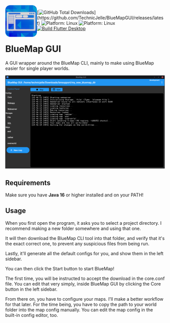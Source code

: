 <img align="left" width="100px" src="assets/icon_1024.png">

[![GitHub Total Downloads](https://img.shields.io/github/downloads/TechnicJelle/BlueMapGUI/total?label=Downloads&color=success")](https://github.com/TechnicJelle/BlueMapGUI/releases/latest)
![Platform: Linux](https://img.shields.io/badge/Platform-Linux-FCC624?logo=linux&logoColor=white)
![Platform: Linux](https://img.shields.io/badge/Platform-Windows-2887E9?logo=windows&logoColor=white)
[![Build Flutter Desktop](https://github.com/TechnicJelle/BlueMapGUI/actions/workflows/build.yml/badge.svg)](https://github.com/TechnicJelle/BlueMapGUI/actions/workflows/build.yml)

# BlueMap GUI

A GUI wrapper around the BlueMap CLI, mainly to make using BlueMap easier for single player worlds.

![screenshot](.github/readme_assets/bmgui.png)

## Requirements
Make sure you have **Java 16** or higher installed and on your PATH!

## Usage
When you first open the program, it asks you to select a project directory.
I recommend making a new folder somewhere and using that one.

It will then download the BlueMap CLI tool into that folder,
and verify that it's the exact correct one, to prevent any suspicious files from being run.

Lastly, it'll generate all the default configs for you, and show them in the left sidebar.

You can then click the Start button to start BlueMap!

The first time, you will be instructed to accept the download in the core.conf file.
You can edit that very simply, inside BlueMap GUI by clicking the Core button in the left sidebar.

From there on, you have to configure your maps. I'll make a better workflow for that later.
For the time being, you have to copy the path to your world folder into the map config manually.
You can edit the map config in the built-in config editor, too.

